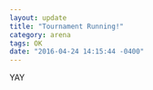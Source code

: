 ```yaml
---
layout: update
title: "Tournament Running!"
category: arena
tags: OK
date: "2016-04-24 14:15:44 -0400"
---
```


YAY
